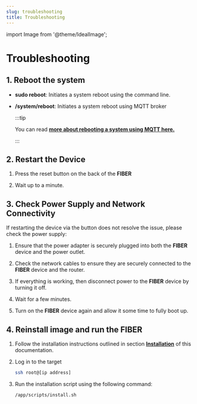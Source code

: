 ```yaml
---
slug: troubleshooting
title: Troubleshooting
---
```

import Image from '@theme/IdealImage';

# Troubleshooting

## 1. Reboot the system

- **sudo reboot**: Initiates a system reboot using the command line.

- **/system/reboot**: Initiates a system reboot using MQTT broker

  :::tip

  You can read [**more about rebooting a system using MQTT here.**](./mqtt-broker)

  :::

## 2. Restart the Device

1. Press the reset button on the back of the **FIBER**

2. Wait up to a minute.

## 3. Check Power Supply and Network Connectivity

If restarting the device via the button does not resolve the issue, please check the power supply:

1. Ensure that the power adapter is securely plugged into both the **FIBER** device and the power outlet.

2. Check the network cables to ensure they are securely connected to the **FIBER** device and the router.

3. If everything is working, then disconnect power to the **FIBER** device by turning it off.

4. Wait for a few minutes.

5. Turn on the **FIBER** device again and allow it some time to fully boot up.


## 4. Reinstall image and run the FIBER

1. Follow the installation instructions outlined in section [**Installation**](./installation-setup) of this documentation.

2. Log in to the target

    ```bash
    ssh root@[ip address]
    ```

3.  Run the installation script using the following command:

    ```bash
    /app/scripts/install.sh
    ```